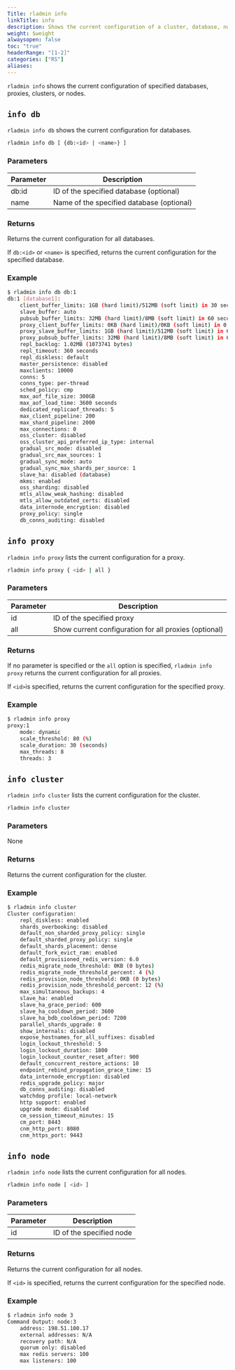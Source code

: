 ```yaml
---
Title: rladmin info
linkTitle: info
description: Shows the current configuration of a cluster, database, node, or proxy.
weight: $weight
alwaysopen: false
toc: "true"
headerRange: "[1-2]"
categories: ["RS"]
aliases:
---
```


`rladmin info` shows the current configuration of specified databases, proxies, clusters, or nodes.

## `info db`

`rladmin info db` shows the current configuration for databases.

```sh
rladmin info db [ {db:<id> | <name>} ]
```

### Parameters

| Parameter | Description |
|-----------|-------------|
| db:id     | ID of the specified database (optional) |
| name      | Name of the specified database (optional) |

### Returns

Returns the current configuration for all databases.

If `db:<id>` or `<name>` is specified, returns the current configuration for the specified database.

### Example

``` sh
$ rladmin info db db:1
db:1 [database1]:
    client_buffer_limits: 1GB (hard limit)/512MB (soft limit) in 30 seconds
    slave_buffer: auto
    pubsub_buffer_limits: 32MB (hard limit)/8MB (soft limit) in 60 seconds
    proxy_client_buffer_limits: 0KB (hard limit)/0KB (soft limit) in 0 seconds
    proxy_slave_buffer_limits: 1GB (hard limit)/512MB (soft limit) in 60 seconds
    proxy_pubsub_buffer_limits: 32MB (hard limit)/8MB (soft limit) in 60 seconds
    repl_backlog: 1.02MB (1073741 bytes)
    repl_timeout: 360 seconds
    repl_diskless: default
    master_persistence: disabled
    maxclients: 10000
    conns: 5
    conns_type: per-thread
    sched_policy: cmp
    max_aof_file_size: 300GB
    max_aof_load_time: 3600 seconds
    dedicated_replicaof_threads: 5
    max_client_pipeline: 200
    max_shard_pipeline: 2000
    max_connections: 0
    oss_cluster: disabled
    oss_cluster_api_preferred_ip_type: internal
    gradual_src_mode: disabled
    gradual_src_max_sources: 1
    gradual_sync_mode: auto
    gradual_sync_max_shards_per_source: 1
    slave_ha: disabled (database)
    mkms: enabled
    oss_sharding: disabled
    mtls_allow_weak_hashing: disabled
    mtls_allow_outdated_certs: disabled
    data_internode_encryption: disabled
    proxy_policy: single
    db_conns_auditing: disabled
```

## `info proxy`

`rladmin info proxy` lists the current configuration for a proxy.

``` sh
rladmin info proxy { <id> | all }
```

### Parameters

| Parameter | Description |
|-----------|-------------|
| id      | ID of the specified proxy |
| all       | Show current configuration for all proxies (optional) |

### Returns

If no parameter is specified or the `all` option is specified, `rladmin info proxy` returns the current configuration for all proxies.

If `<id>`is specified, returns the current configuration for the specified proxy.

### Example

``` sh
$ rladmin info proxy
proxy:1
    mode: dynamic
    scale_threshold: 80 (%)
    scale_duration: 30 (seconds)
    max_threads: 8
    threads: 3
```

## `info cluster`

`rladmin info cluster` lists the current configuration for the cluster.

```sh
rladmin info cluster
```

### Parameters

None

### Returns

Returns the current configuration for the cluster.

### Example

``` sh
$ rladmin info cluster
Cluster configuration:
    repl_diskless: enabled
    shards_overbooking: disabled
    default_non_sharded_proxy_policy: single
    default_sharded_proxy_policy: single
    default_shards_placement: dense
    default_fork_evict_ram: enabled
    default_provisioned_redis_version: 6.0
    redis_migrate_node_threshold: 0KB (0 bytes)
    redis_migrate_node_threshold_percent: 4 (%)
    redis_provision_node_threshold: 0KB (0 bytes)
    redis_provision_node_threshold_percent: 12 (%)
    max_simultaneous_backups: 4
    slave_ha: enabled
    slave_ha_grace_period: 600
    slave_ha_cooldown_period: 3600
    slave_ha_bdb_cooldown_period: 7200
    parallel_shards_upgrade: 0
    show_internals: disabled
    expose_hostnames_for_all_suffixes: disabled
    login_lockout_threshold: 5
    login_lockout_duration: 1800
    login_lockout_counter_reset_after: 900
    default_concurrent_restore_actions: 10
    endpoint_rebind_propagation_grace_time: 15
    data_internode_encryption: disabled
    redis_upgrade_policy: major
    db_conns_auditing: disabled
    watchdog profile: local-network
    http support: enabled
    upgrade mode: disabled
    cm_session_timeout_minutes: 15
    cm_port: 8443
    cnm_http_port: 8080
    cnm_https_port: 9443
```

## `info node`

`rladmin info node` lists the current configuration for all nodes.

```sh
rladmin info node [ <id> ]
```

### Parameters

| Parameter | Description |
|-----------|-------------|
| id     | ID of the specified node |

### Returns

Returns the current configuration for all nodes.

If `<id>` is specified, returns the current configuration for the specified node.

### Example

``` sh
$ rladmin info node 3
Command Output: node:3
    address: 198.51.100.17
    external addresses: N/A
    recovery path: N/A
    quorum only: disabled
    max redis servers: 100
    max listeners: 100
```
